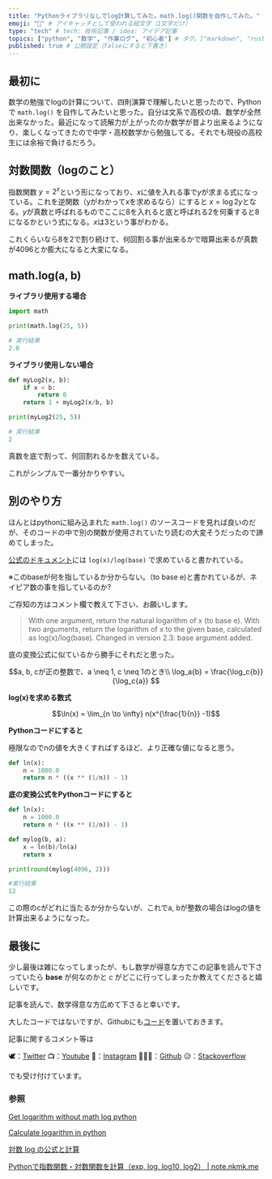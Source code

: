 ```yaml
---
title: "Pythonライブラリなしでlog計算してみた。math.log()関数を自作してみた。" # 記事のタイトル
emoji: "🐣" # アイキャッチとして使われる絵文字（1文字だけ）
type: "tech" # tech: 技術記事 / idea: アイデア記事
topics: ["python", "数学", "作業ログ", "初心者"] # タグ。["markdown", "rust", "aws"]のように指定する
published: true # 公開設定（falseにすると下書き）
---
```


## 最初に

数学の勉強でlogの計算について、四則演算で理解したいと思ったので、Pythonで `math.log()` を自作してみたいと思った。自分は文系で高校の頃、数学が全然出来なかった。最近になって読解力が上がったのか数学が昔より出来るようになり、楽しくなってきたので中学・高校数学から勉強してる。それでも現役の高校生には余裕で負けるだろう。

## 対数関数（logのこと）

指数関数 $y = 2^x$という形になっており、$x$に値を入れる事で$y$が求まる式になっている。これを逆関数（yがわかってxを求めるなら）にすると $x=\log2y$となる。$y$が真数と呼ばれるものでここに8を入れると底と呼ばれる2を何乗すると8になるかという式になる。$x$は3という事がわかる。

これくらいなら8を2で割り続けて、何回割る事が出来るかで暗算出来るが真数が4096とか膨大になると大変になる。

## math.log(a, b)

**ライブラリ使用する場合**

```python
import math

print(math.log(25, 5))

# 実行結果
2.0
```

**ライブラリ使用しない場合**

```python
def myLog2(x, b):
    if x < b:
        return 0  
    return 1 + myLog2(x/b, b)

print(myLog2(25, 5))

# 実行結果
2
```

真数を底で割って、何回割れるかを数えている。

これがシンプルで一番分かりやすい。

## 別のやり方

ほんとはpythonに組み込まれた `math.log()` のソースコードを見れば良いのだが、そのコードの中で別の関数が使用されていたり読むの大変そうだったので諦めてしまった。

[公式のドキュメント](https://docs.python.org/2/library/math.html#math.log)には `log(x)/log(base)` で求めていると書かれている。

※このbaseが何を指しているか分からない。（to base e)と書かれているが、ネイピア数の事を指しているのか? 

ご存知の方はコメント欄で教えて下さい、お願いします。

> With one argument, return the natural logarithm of x (to base e).
With two arguments, return the logarithm of x to the given base, calculated as log(x)/log(base).
Changed in version 2.3: base argument added.

底の変換公式に似ているから勝手にそれだと思った。

$$a, b, cが正の整数で、a \neq 1, c \neq 1のとき\\
\log_a{b} = \frac{\log_c{b}}{\log_c{a}}
$$

**log(x)を求める数式**

$$\ln(x) = \lim_{n \to \infty} n(x^{\frac{1}{n}} -1)$$

**Pythonコードにすると**

極限なのでnの値を大きくすればするほど、より正確な値になると思う。

```python
def ln(x):
    n = 1000.0
    return n * ((x ** (1/n)) - 1)
```

**底の変換公式をPythonコードにすると**

```python
def ln(x):
    n = 1000.0
    return n * ((x ** (1/n)) - 1)

def mylog(b, a):
    x = ln(b)/ln(a)
    return x

print(round(mylog(4096, 2)))

#実行結果
12
```

この際のcがどれに当たるか分からないが、これでa, bが整数の場合はlogの値を計算出来るようになった。

## 最後に

少し最後は雑になってしまったが、もし数学が得意な方でこの記事を読んで下さっていたら **base** が何なのかと *c* がどこに行ってしまったか教えてくださると嬉しいです。

記事を読んで、数学得意な方広めて下さると幸いです。

大したコードではないですが、Githubにも[コード](https://github.com/wimpykid719/pyLogrithm)を置いておきます。

記事に関するコメント等は

🕊：[Twitter](https://twitter.com/Unemployed_jp)
📺：[Youtube](https://www.youtube.com/channel/UCT3wLdiZS3Gos87f9fu4EOQ/featured?view_as=subscriber)
📸：[Instagram](https://www.instagram.com/unemployed_jp/)
👨🏻‍💻：[Github](https://github.com/wimpykid719?tab=repositories)
😥：[Stackoverflow](https://ja.stackoverflow.com/users/edit/22565)

でも受け付けています。

### 参照

[Get logarithm without math log python](https://stackoverflow.com/questions/13211137/get-logarithm-without-math-log-python)

[Calculate logarithm in python](https://stackoverflow.com/questions/33754670/calculate-logarithm-in-python/33754706)

[対数 log の公式と計算](https://sci-pursuit.com/math/logarithm-formulae-and-calculation.html)

[Pythonで指数関数・対数関数を計算（exp, log, log10, log2） | note.nkmk.me](https://note.nkmk.me/python-math-exp-log/)